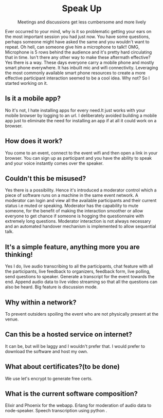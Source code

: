 <h1 align="center">Speak Up</h1>
<p align="center"> Meetings and discussions get less cumbersome and more lively </p>

Ever occurred to your mind, why is it so problematic getting your ears on the most important session you had just now. You have some questions, perhaps someone might have asked the same and you wouldn't want to repeat. Oh hell, can someone give him a microphone to talk!! OMG, Microphone is 5 rows behind the audience and it's pretty hard circulating that in time. Isn't there any other way to make these aftermath effective?
Yes there is a way. These days everyone carry a mobile phone and mostly smart phone everywhere. It has inbuilt mic and wifi connectivity. Leveraging the most commonly available smart phone resources to create a more effective participant interaction seemed to be a cool idea. Why not? So I started working on it.

## Is it a mobile app?
No it's not, I hate installing apps for every  need.It just works with your mobile browser by logging to an url. I deliberately avoided building a mobile app just to eliminate the need for installing an app if at all it could work on a browser.

## How does it work?
You come to an event, connect to the event wifi and then open a link in your browser. You can sign up as participant and you have the ability to speak and your voice instantly comes over the speaker.

## Couldn't this be misused? 
Yes there is a possibility. Hence it's introduced a moderator control which a piece of software runs on a machine in the same event network. A moderator can login and view all the available participants and their current status i.e muted or speaking. Moderator has the capability to mute someone, for the benefit of making the interaction smoother or allow everyone to get chance if someone is hogging the questionnaire with extremely long questions. Moderator interaction is not always necessary and an automated handover mechanism is implemented to allow sequential talk.

## It's a simple feature, anything more you are thinking!
Yes I do, live audio transcribing to all the participants, chat feature with all the participants, live feedback to organizers, feedback form, live polling, send questions to speaker. Generate a transcript for the event towards the end. Append audio data to live video streaming so that all the questions can also be heard. Big feature is discussion mode.

## Why within a network?
To prevent outsiders spoiling the event who are not physically present at the venue.

## Can this be a hosted service on internet?
It can be, but will be laggy and I wouldn't prefer that. I would prefer to download the software and host my own.

## What about certificates?(to be done)
We use let's encrypt to generate free certs.

## What is the current software composition?
Elixir and Phoenix for the webapp. Erlang for moderation of audio data to node-speaker. Speech transcription using python .
